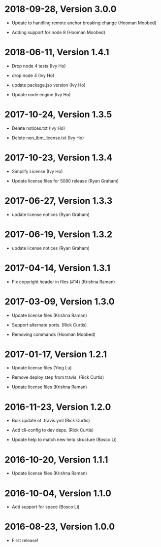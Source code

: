 2018-09-28, Version 3.0.0
=========================

 * Update to handling  remote anchor breaking change (Hooman Moobed)

 * Adding support for node 8 (Hooman Moobed)


2018-06-11, Version 1.4.1
=========================

 * Drop node 4 tests (Ivy Ho)

 * drop node 4 (Ivy Ho)

 * update package.jso version (Ivy Ho)

 * Update node engine (Ivy Ho)


2017-10-24, Version 1.3.5
=========================

 * Delete notices.txt (Ivy Ho)

 * Delete non_ibm_license.txt (Ivy Ho)


2017-10-23, Version 1.3.4
=========================

 * Simplify License (Ivy Ho)

 * Update license files for 5080 release (Ryan Graham)


2017-06-27, Version 1.3.3
=========================

 * update license notices (Ryan Graham)


2017-06-19, Version 1.3.2
=========================

 * update license notices (Ryan Graham)


2017-04-14, Version 1.3.1
=========================

 * Fix copyright header in files (#14) (Krishna Raman)


2017-03-09, Version 1.3.0
=========================

 * Update license files (Krishna Raman)

 * Support alternate ports. (Rick Curtis)

 * Removing <Not implemented> commands (Hooman Moobed)


2017-01-17, Version 1.2.1
=========================

 * Update license files (Ying Lu)

 * Remove deploy step from travis. (Rick Curtis)

 * Update license files (Krishna Raman)


2016-11-23, Version 1.2.0
=========================

 * Bulk update of .travis.yml (Rick Curtis)

 * Add cli-config to dev deps. (Rick Curtis)

 * Update help to match new help structure (Bosco Li)


2016-10-20, Version 1.1.1
=========================

 * Update license files (Krishna Raman)


2016-10-04, Version 1.1.0
=========================

 * Add support for space (Bosco Li)


2016-08-23, Version 1.0.0
=========================

 * First release!
